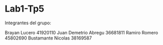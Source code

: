 # Lab1-Tp5
 
Integrantes del grupo:

Brayan Lucero 41920110 Juan Demetrio Abregu 36681811 Ramiro Romero 45802690 Bustamante Nicolas 38169587
